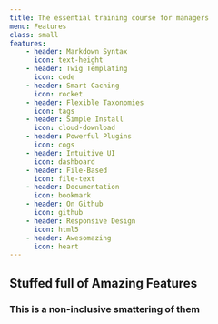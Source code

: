 ```yaml
---
title: The essential training course for managers
menu: Features
class: small
features:
    - header: Markdown Syntax
      icon: text-height
    - header: Twig Templating
      icon: code
    - header: Smart Caching
      icon: rocket
    - header: Flexible Taxonomies
      icon: tags
    - header: Simple Install
      icon: cloud-download
    - header: Powerful Plugins
      icon: cogs
    - header: Intuitive UI
      icon: dashboard
    - header: File-Based
      icon: file-text
    - header: Documentation
      icon: bookmark
    - header: On Github
      icon: github
    - header: Responsive Design
      icon: html5
    - header: Awesomazing
      icon: heart
---
```


## Stuffed full of Amazing Features
### This is a non-inclusive smattering of them

